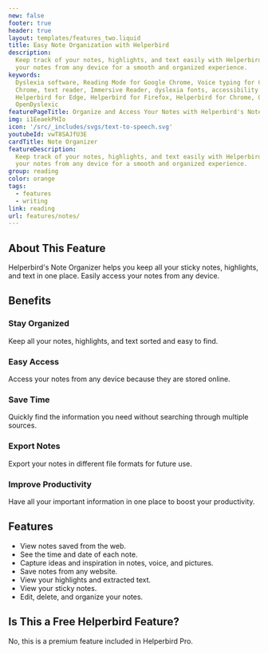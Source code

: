 ```yaml
---
new: false
footer: true
header: true
layout: templates/features_two.liquid
title: Easy Note Organization with Helperbird
description:
  Keep track of your notes, highlights, and text easily with Helperbird's Note Organizer. Access
  your notes from any device for a smooth and organized experience.
keywords:
  Dyslexia software, Reading Mode for Google Chrome, Voice typing for Chrome, Text to speech for
  Chrome, text reader, Immersive Reader, dyslexia fonts, accessibility software, dyslexia software,
  Helperbird for Edge, Helperbird for Firefox, Helperbird for Chrome, Opendyslexic for Chrome,
  OpenDyslexic
featurePageTitle: Organize and Access Your Notes with Helperbird's Note Organizer
img: i1EeaekPHIo
icon: '/src/_includes/svgs/text-to-speech.svg'
youtubeId: vwT8SAJfU3E
cardTitle: Note Organizer
featureDescription:
  Keep track of your notes, highlights, and text easily with Helperbird's Note Organizer. Access
  your notes from any device for a smooth and organized experience.
group: reading
color: orange
tags:
  - features
  - writing
link: reading
url: features/notes/
---
```


## About This Feature

Helperbird's Note Organizer helps you keep all your sticky notes, highlights, and text in one place.
Easily access your notes from any device.

## Benefits

### Stay Organized

Keep all your notes, highlights, and text sorted and easy to find.

### Easy Access

Access your notes from any device because they are stored online.

### Save Time

Quickly find the information you need without searching through multiple sources.

### Export Notes

Export your notes in different file formats for future use.

### Improve Productivity

Have all your important information in one place to boost your productivity.

## Features

- View notes saved from the web.
- See the time and date of each note.
- Capture ideas and inspiration in notes, voice, and pictures.
- Save notes from any website.
- View your highlights and extracted text.
- View your sticky notes.
- Edit, delete, and organize your notes.

## Is This a Free Helperbird Feature?

No, this is a premium feature included in Helperbird Pro.
